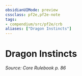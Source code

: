 ```yaml
---
obsidianUIMode: preview
cssclass: pf2e,pf2e-note
tags:
- compendium/src/pf2e/crb
aliases: ["Dragon Instincts"]
---
```

# Dragon Instincts  
*Source: Core Rulebook p. 86*